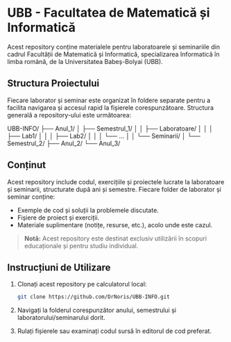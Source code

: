 # UBB - Facultatea de Matematică și Informatică

Acest repository conține materialele pentru laboratoarele și seminariile din cadrul Facultății de Matematică și Informatică, specializarea Informatică în limba română, de la Universitatea Babeș-Bolyai (UBB).

## Structura Proiectului

Fiecare laborator și seminar este organizat în foldere separate pentru a facilita navigarea și accesul rapid la fișierele corespunzătoare. Structura generală a repository-ului este următoarea:

UBB-INFO/ ├── Anul_1/ │ ├── Semestrul_1/ │ │ ├── Laboratoare/ │ │ │ ├── Lab1/ │ │ │ ├── Lab2/ │ │ │ └── ... │ │ └── Seminarii/ │ └── Semestrul_2/ ├── Anul_2/ └── Anul_3/


## Conținut

Acest repository include codul, exercițiile și proiectele lucrate la laboratoare și seminarii, structurate după ani și semestre. Fiecare folder de laborator și seminar conține:
- Exemple de cod și soluții la problemele discutate.
- Fișiere de proiect și exerciții.
- Materiale suplimentare (notițe, resurse, etc.), acolo unde este cazul.

> **Notă:** Acest repository este destinat exclusiv utilizării în scopuri educaționale și pentru studiu individual.

## Instrucțiuni de Utilizare

1. Clonați acest repository pe calculatorul local:

   ```bash
   git clone https://github.com/DrNoris/UBB-INFO.git
2. Navigați la folderul corespunzător anului, semestrului și laboratorului/seminarului dorit.

3. Rulați fișierele sau examinați codul sursă în editorul de cod preferat.
